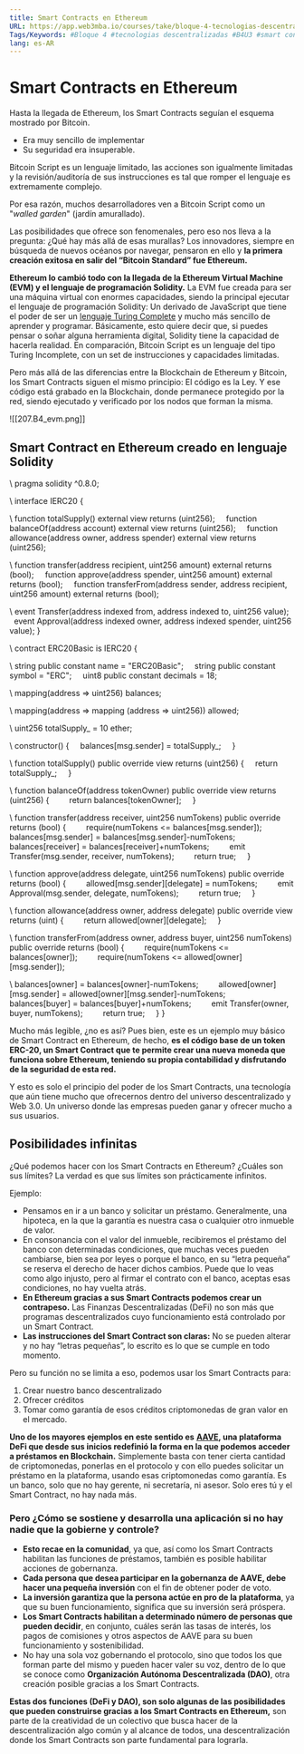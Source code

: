 ```yaml
---
title: Smart Contracts en Ethereum
URL: https://app.web3mba.io/courses/take/bloque-4-tecnologias-descentralizadas/texts/36708771-u3-03-smart-contracts-ethereum
Tags/Keywords: #Bloque 4 #tecnologias descentralizadas #B4U3 #smart contracts #Smart Contracts en Ethereum #Ethereum
lang: es-AR
---
```

# Smart Contracts en Ethereum
Hasta la llegada de Ethereum, los Smart Contracts seguían el esquema mostrado por Bitcoin. 

- Era muy sencillo de implementar
- Su seguridad era insuperable. 

Bitcoin Script es un lenguaje limitado, las acciones son igualmente limitadas y la revisión/auditoría de sus instrucciones es tal que romper el lenguaje es extremamente complejo. 

Por esa razón, muchos desarrolladores ven a Bitcoin Script como un "_walled garden_" (jardín amurallado). 

Las posibilidades que ofrece son fenomenales, pero eso nos lleva a la pregunta: ¿Qué hay más allá de esas murallas? Los innovadores, siempre en búsqueda de nuevos océanos por navegar, pensaron en ello y **la primera creación exitosa en salir del “Bitcoin Standard” fue Ethereum.** 

**Ethereum lo cambió todo con la llegada de la Ethereum Virtual Machine (EVM) y el lenguaje de programación Solidity.** La EVM fue creada para ser una máquina virtual con enormes capacidades, siendo la principal ejecutar el lenguaje de programación Solidity: Un derivado de JavaScript que tiene el poder de ser un [lenguaje Turing Complete](https://es.wikipedia.org/wiki/Turing_completo) y mucho más sencillo de aprender y programar. Básicamente, esto quiere decir que, si puedes pensar o soñar alguna herramienta digital, Solidity tiene la capacidad de hacerla realidad. En comparación, Bitcoin Script es un lenguaje del tipo Turing Incomplete, con un set de instrucciones y capacidades limitadas. 

Pero más allá de las diferencias entre la Blockchain de Ethereum y Bitcoin, los Smart Contracts siguen el mismo principio: El código es la Ley. Y ese código está grabado en la Blockchain, donde permanece protegido por la red, siendo ejecutado y verificado por los nodos que forman la misma. 

![[207.B4_evm.png]]

## Smart Contract en Ethereum creado en lenguaje Solidity
\ pragma solidity ^0.8.0;


\ interface IERC20 {


\	function totalSupply() external view returns (uint256);
    function balanceOf(address account) external view returns (uint256);
    function allowance(address owner, address spender) external view returns (uint256);


\	function transfer(address recipient, uint256 amount) external returns (bool);
    function approve(address spender, uint256 amount) external returns (bool);
    function transferFrom(address sender, address recipient, uint256 amount) external returns (bool);


\	event Transfer(address indexed from, address indexed to, uint256 value);
    event Approval(address indexed owner, address indexed spender, uint256 value);
}


\ contract ERC20Basic is IERC20 {


\	string public constant name = "ERC20Basic";
    string public constant symbol = "ERC";
    uint8 public constant decimals = 18;


\	mapping(address => uint256) balances;


\	mapping(address => mapping (address => uint256)) allowed;


\	uint256 totalSupply_ = 10 ether;


\	constructor() {
    balances[msg.sender] = totalSupply_;
    }


\	function totalSupply() public override view returns (uint256) {
    return totalSupply_;
    }


\	function balanceOf(address tokenOwner) public override view returns (uint256) {
        return balances[tokenOwner];
    }


\ function transfer(address receiver, uint256 numTokens) public override returns (bool) {
        require(numTokens <= balances[msg.sender]);
        balances[msg.sender] = balances[msg.sender]-numTokens;
        balances[receiver] = balances[receiver]+numTokens;
        emit Transfer(msg.sender, receiver, numTokens);
        return true;
    }


\	function approve(address delegate, uint256 numTokens) public override returns (bool) {
        allowed[msg.sender][delegate] = numTokens;
        emit Approval(msg.sender, delegate, numTokens);
        return true;
    }


\	function allowance(address owner, address delegate) public override view returns (uint) {
        return allowed[owner][delegate];
    }


\	function transferFrom(address owner, address buyer, uint256 numTokens) public override returns (bool) {
        require(numTokens <= balances[owner]);
        require(numTokens <= allowed[owner][msg.sender]);


\		balances[owner] = balances[owner]-numTokens;
        allowed[owner][msg.sender] = allowed[owner][msg.sender]-numTokens;
        balances[buyer] = balances[buyer]+numTokens;
        emit Transfer(owner, buyer, numTokens);
        return true;
    }
}

Mucho más legible, ¿no es así? Pues bien, este es un ejemplo muy básico de Smart Contract en Ethereum, de hecho, **es el código base de un token ERC-20, un Smart Contract que te permite crear una nueva moneda que funciona sobre Ethereum, teniendo su propia contabilidad y disfrutando de la seguridad de esta red.** 

Y esto es solo el principio del poder de los Smart Contracts, una tecnología que aún tiene mucho que ofrecernos dentro del universo descentralizado y Web 3.0. Un universo donde las empresas pueden ganar y ofrecer mucho a sus usuarios. 

## Posibilidades infinitas
¿Qué podemos hacer con los Smart Contracts en Ethereum? ¿Cuáles son sus límites? La verdad es que sus límites son prácticamente infinitos.

Ejemplo:
- Pensamos en ir a un banco y solicitar un préstamo. Generalmente, una hipoteca, en la que la garantía es nuestra casa o cualquier otro inmueble de valor. 
- En consonancia con el valor del inmueble, recibiremos el préstamo del banco con determinadas condiciones, que muchas veces pueden cambiarse, bien sea por leyes o porque el banco, en su “letra pequeña” se reserva el derecho de hacer dichos cambios. Puede que lo veas como algo injusto, pero al firmar el contrato con el banco, aceptas esas condiciones, no hay vuelta atrás.
- **En Ethereum gracias a sus Smart Contracts podemos crear un contrapeso.** Las Finanzas Descentralizadas (DeFi) no son más que programas descentralizados cuyo funcionamiento está controlado por un Smart Contract. 
- **Las instrucciones del Smart Contract son claras:** No se pueden alterar y no hay “letras pequeñas”, lo escrito es lo que se cumple en todo momento. 

Pero su función no se limita a eso, podemos usar los Smart Contracts para:

1. Crear nuestro banco descentralizado
2. Ofrecer créditos
3. Tomar como garantía de esos créditos criptomonedas de gran valor en el mercado. 

**Uno de los mayores ejemplos en este sentido es** [**AAVE**](https://aave.com/)**, una plataforma DeFi que desde sus inicios redefinió la forma en la que podemos acceder a préstamos en Blockchain.** Simplemente basta con tener cierta cantidad de criptomonedas, ponerlas en el protocolo y con ello puedes solicitar un préstamo en la plataforma, usando esas criptomonedas como garantía. Es un banco, solo que no hay gerente, ni secretaría, ni asesor. Solo eres tú y el Smart Contract, no hay nada más.

### Pero ¿Cómo se sostiene y desarrolla una aplicación si no hay nadie que la gobierne y controle? 
- **Esto recae en la comunidad**, ya que, así como los Smart Contracts habilitan las funciones de préstamos, también es posible habilitar acciones de gobernanza. 
- **Cada persona que desea participar en la gobernanza de AAVE, debe hacer una pequeña inversión** con el fin de obtener poder de voto. 
- **La inversión garantiza que la persona actúe en pro de la plataforma**, ya que su buen funcionamiento, significa que su inversión será próspera.  
- **Los Smart Contracts habilitan a determinado número de personas que pueden decidir**, en conjunto, cuáles serán las tasas de interés, los pagos de comisiones y otros aspectos de AAVE para su buen funcionamiento y sostenibilidad. 
- No hay una sola voz gobernando el protocolo, sino que todos los que forman parte del mismo y pueden hacer valer su voz, dentro de lo que se conoce como **Organización Autónoma Descentralizada (DAO)**, otra creación posible gracias a los Smart Contracts.

**Estas dos funciones (DeFi y DAO), son solo algunas de las posibilidades que pueden construirse gracias a los Smart Contracts en Ethereum,** son parte de la creatividad de un colectivo que busca hacer de la descentralización algo común y al alcance de todos, una descentralización donde los Smart Contracts son parte fundamental para lograrla.